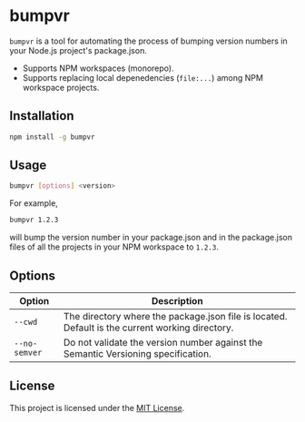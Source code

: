 # bumpvr

`bumpvr` is a tool for automating the process of bumping version numbers in your Node.js project's package.json.

* Supports NPM workspaces (monorepo).
* Supports replacing local depenedencies (`file:...`) among NPM workspace projects.

## Installation

```bash
npm install -g bumpvr
```

## Usage

```bash
bumpvr [options] <version>
```

For example,

```bash
bumpvr 1.2.3
```

will bump the version number in your package.json and in the package.json files of all the projects in your NPM workspace to `1.2.3`.

## Options

| Option | Description |
| --- | --- |
| `--cwd` | The directory where the package.json file is located. Default is the current working directory. |
| `--no-semver` | Do not validate the version number against the Semantic Versioning specification. |

## License

This project is licensed under the [MIT License](./LICENSE). 
